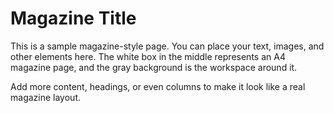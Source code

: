 <html lang="en">
<head>
    <style>
    
  body {
      margin: 0;
      background-color: #ccc;
      display: flex;
      justify-content: center;
      align-items: center;
      min-height: 100vh;
      }

 .page {
       background-color: white;
       width: 210mm;
       height: 297mm;
       padding: 2rem;
       overflow: auto;
    }

  h1 {
    text-align: center;
    }

  p {
    text-align: justify;
    }
  </style>
    <meta charset="UTF-8">
    <meta name="viewport" content="width=device-width, initial-scale=1.0">
</head>

  <body>
      <div class="page">
    <h1>Magazine Title</h1>
    <p>
      This is a sample magazine-style page. You can place your text, images,
      and other elements here. The white box in the middle represents an A4
      magazine page, and the gray background is the workspace around it.
    </p>
    <p>
      Add more content, headings, or even columns to make it look like a real
      magazine layout.
    </p>
  </div>
  </body>
</html>
